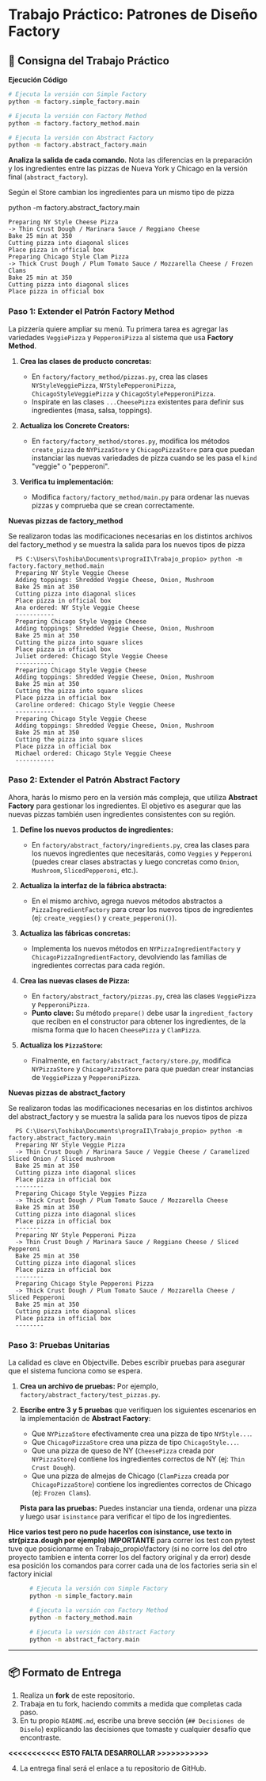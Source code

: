 # Trabajo Práctico: Patrones de Diseño Factory
## 🚀 Consigna del Trabajo Práctico

**Ejecución Código**

```bash
# Ejecuta la versión con Simple Factory
python -m factory.simple_factory.main

# Ejecuta la versión con Factory Method
python -m factory.factory_method.main

# Ejecuta la versión con Abstract Factory
python -m factory.abstract_factory.main
```

**Analiza la salida de cada comando.** Nota las diferencias en la preparación y los ingredientes entre las pizzas de Nueva York y Chicago en la versión final (`abstract_factory`).


Según el Store cambian los ingredientes para un mismo tipo de pizza

python -m factory.abstract_factory.main

    Preparing NY Style Cheese Pizza
    -> Thin Crust Dough / Marinara Sauce / Reggiano Cheese
    Bake 25 min at 350
    Cutting pizza into diagonal slices
    Place pizza in official box
    Preparing Chicago Style Clam Pizza
    -> Thick Crust Dough / Plum Tomato Sauce / Mozzarella Cheese / Frozen Clams
    Bake 25 min at 350
    Cutting pizza into diagonal slices
    Place pizza in official box


### Paso 1: Extender el Patrón Factory Method

La pizzería quiere ampliar su menú. Tu primera tarea es agregar las variedades `VeggiePizza` y `PepperoniPizza` al sistema que usa **Factory Method**.

1.  **Crea las clases de producto concretas:**

      * En `factory/factory_method/pizzas.py`, crea las clases `NYStyleVeggiePizza`, `NYStylePepperoniPizza`, `ChicagoStyleVeggiePizza` y `ChicagoStylePepperoniPizza`.
      * Inspírate en las clases `...CheesePizza` existentes para definir sus ingredientes (masa, salsa, toppings).

2.  **Actualiza los Concrete Creators:**

      * En `factory/factory_method/stores.py`, modifica los métodos `create_pizza` de `NYPizzaStore` y `ChicagoPizzaStore` para que puedan instanciar las nuevas variedades de pizza cuando se les pasa el `kind` "veggie" o "pepperoni".

3.  **Verifica tu implementación:**

      * Modifica `factory/factory_method/main.py` para ordenar las nuevas pizzas y comprueba que se crean correctamente.

**Nuevas pizzas de factory_method**

Se realizaron todas las modificaciones necesarias en los distintos archivos del factory_method y se muestra la salida para los nuevos tipos de pizza

      PS C:\Users\Toshiba\Documents\prograII\Trabajo_propio> python -m factory.factory_method.main
      Preparing NY Style Veggie Cheese
      Adding toppings: Shredded Veggie Cheese, Onion, Mushroom
      Bake 25 min at 350
      Cutting pizza into diagonal slices
      Place pizza in official box
      Ana ordered: NY Style Veggie Cheese
      -----------
      Preparing Chicago Style Veggie Cheese
      Adding toppings: Shredded Veggie Cheese, Onion, Mushroom
      Bake 25 min at 350
      Cutting the pizza into square slices
      Place pizza in official box
      Juliet ordered: Chicago Style Veggie Cheese
      -----------
      Preparing Chicago Style Veggie Cheese
      Adding toppings: Shredded Veggie Cheese, Onion, Mushroom
      Bake 25 min at 350
      Cutting the pizza into square slices
      Place pizza in official box
      Caroline ordered: Chicago Style Veggie Cheese
      -----------
      Preparing Chicago Style Veggie Cheese
      Adding toppings: Shredded Veggie Cheese, Onion, Mushroom
      Bake 25 min at 350
      Cutting the pizza into square slices
      Place pizza in official box
      Michael ordered: Chicago Style Veggie Cheese
      -----------

### Paso 2: Extender el Patrón Abstract Factory

Ahora, harás lo mismo pero en la versión más compleja, que utiliza **Abstract Factory** para gestionar los ingredientes. El objetivo es asegurar que las nuevas pizzas también usen ingredientes consistentes con su región.

1.  **Define los nuevos productos de ingredientes:**
    
      * En `factory/abstract_factory/ingredients.py`, crea las clases para los nuevos ingredientes que necesitarás, como `Veggies` y `Pepperoni` (puedes crear clases abstractas y luego concretas como `Onion`, `Mushroom`, `SlicedPepperoni`, etc.).

2.  **Actualiza la interfaz de la fábrica abstracta:**

      * En el mismo archivo, agrega nuevos métodos abstractos a `PizzaIngredientFactory` para crear los nuevos tipos de ingredientes (ej: `create_veggies()` y `create_pepperoni()`).

3.  **Actualiza las fábricas concretas:**

      * Implementa los nuevos métodos en `NYPizzaIngredientFactory` y `ChicagoPizzaIngredientFactory`, devolviendo las familias de ingredientes correctas para cada región.

4.  **Crea las nuevas clases de Pizza:**

      * En `factory/abstract_factory/pizzas.py`, crea las clases `VeggiePizza` y `PepperoniPizza`.
      * **Punto clave:** Su método `prepare()` debe usar la `ingredient_factory` que reciben en el constructor para obtener los ingredientes, de la misma forma que lo hacen `CheesePizza` y `ClamPizza`.

5.  **Actualiza los `PizzaStore`:**

      * Finalmente, en `factory/abstract_factory/store.py`, modifica `NYPizzaStore` y `ChicagoPizzaStore` para que puedan crear instancias de `VeggiePizza` y `PepperoniPizza`.

**Nuevas pizzas de abstract_factory**

Se realizaron todas las modificaciones necesarias en los distintos archivos del abstract_factory y se muestra la salida para los nuevos tipos de pizza

      PS C:\Users\Toshiba\Documents\prograII\Trabajo_propio> python -m factory.abstract_factory.main
      Preparing NY Style Veggie Pizza
      -> Thin Crust Dough / Marinara Sauce / Veggie Cheese / Caramelized Sliced Onion / Sliced mushroom
      Bake 25 min at 350
      Cutting pizza into diagonal slices
      Place pizza in official box
      --------
      Preparing Chicago Style Veggies Pizza
      -> Thick Crust Dough / Plum Tomato Sauce / Mozzarella Cheese
      Bake 25 min at 350
      Cutting pizza into diagonal slices
      Place pizza in official box
      --------
      Preparing NY Style Pepperoni Pizza
      -> Thin Crust Dough / Marinara Sauce / Reggiano Cheese / Sliced Pepperoni
      Bake 25 min at 350
      Cutting pizza into diagonal slices
      Place pizza in official box
      --------
      Preparing Chicago Style Pepperoni Pizza
      -> Thick Crust Dough / Plum Tomato Sauce / Mozzarella Cheese / Sliced Pepperoni
      Bake 25 min at 350
      Cutting pizza into diagonal slices
      Place pizza in official box
      --------

### Paso 3: Pruebas Unitarias

La calidad es clave en Objectville. Debes escribir pruebas para asegurar que el sistema funciona como se espera.

1.  **Crea un archivo de pruebas:** Por ejemplo, `factory/abstract_factory/test_pizzas.py`.

2.  **Escribe entre 3 y 5 pruebas** que verifiquen los siguientes escenarios en la implementación de **Abstract Factory**:

      * Que `NYPizzaStore` efectivamente crea una pizza de tipo `NYStyle...`.
      * Que `ChicagoPizzaStore` crea una pizza de tipo `ChicagoStyle...`.
      * Que una pizza de queso de NY (`CheesePizza` creada por `NYPizzaStore`) contiene los ingredientes correctos de NY (ej: `Thin Crust Dough`).
      * Que una pizza de almejas de Chicago (`ClamPizza` creada por `ChicagoPizzaStore`) contiene los ingredientes correctos de Chicago (ej: `Frozen Clams`).

    **Pista para las pruebas:** Puedes instanciar una tienda, ordenar una pizza y luego usar `isinstance` para verificar el tipo de los ingredientes.

**Hice varios test pero no pude hacerlos con isinstance, use texto in str(pizza.dough por ejemplo)**
**IMPORTANTE**
para correr los test con pytest tuve que posicionarme en 
Trabajo_propio\factory (si no corre los del otro proyecto tambien e intenta correr los del factory original y da error)
desde esa posición los comandos para correr cada una de los factories seria sin el factory inicial

```bash
      # Ejecuta la versión con Simple Factory
      python -m simple_factory.main

      # Ejecuta la versión con Factory Method
      python -m factory_method.main

      # Ejecuta la versión con Abstract Factory
      python -m abstract_factory.main
```
-----

## 📦 Formato de Entrega

1.  Realiza un **fork** de este repositorio.
2.  Trabaja en tu fork, haciendo commits a medida que completas cada paso.
3.  En tu propio `README.md`, escribe una breve sección (`## Decisiones de Diseño`) explicando las decisiones que tomaste y cualquier desafío que encontraste.

**<<<<<<<<<<< ESTO FALTA DESARROLLAR >>>>>>>>>>>** 

4.  La entrega final será el enlace a tu repositorio de GitHub.



